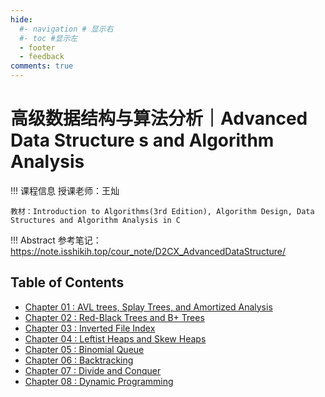 ```yaml
---
hide:
  #- navigation # 显示右
  #- toc #显示左
  - footer
  - feedback
comments: true
---
```


# 高级数据结构与算法分析｜Advanced Data Structure s and Algorithm Analysis

!!! 课程信息
	授课老师：王灿
	
	教材：Introduction to Algorithms(3rd Edition), Algorithm Design, Data Structures and Algorithm Analysis in C

!!! Abstract
    参考笔记：https://note.isshikih.top/cour_note/D2CX_AdvancedDataStructure/
## Table of Contents

- [Chapter 01 : AVL trees, Splay Trees, and Amortized Analysis](Chapter%201/)
- [Chapter 02 : Red-Black Trees and B+ Trees](Chapter%202/)
- [Chapter 03 : Inverted File Index](Chapter%203/)
- [Chapter 04 : Leftist Heaps and Skew Heaps](Chapter%204/)
- [Chapter 05 : Binomial Queue](Chapter%205/)
- [Chapter 06 : Backtracking](Chapter%206/)
- [Chapter 07 : Divide and Conquer](Chapter%207/)
- [Chapter 08 : Dynamic Programming](Chapter%208/)
